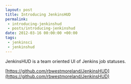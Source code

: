 ```yaml
---
layout: post
title: Introducing JenkinsHUD
permalink:
 - introducing-jenkinshud
 - posts/introducing-jenkinshud
date: 2012-03-16 00:00:00 +00:00
tags:
 - jenkinsci
 - jenkinshud
---
```

JenkinsHUD is a team oriented UI of Jenkins job statuses.  

[https://github.com/rbwestmoreland/JenkinsHUD](https://github.com/rbwestmoreland/JenkinsHUD)